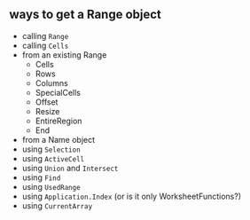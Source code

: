 ## ways to get a Range object

- calling `Range`
- calling `Cells`
- from an existing Range
  - Cells
  - Rows
  - Columns
  - SpecialCells
  - Offset
  - Resize
  - EntireRegion
  - End
- from a Name object
- using `Selection`
- using `ActiveCell`
- using `Union` and `Intersect`
- using `Find`
- using `UsedRange`
- using `Application.Index` (or is it only WorksheetFunctions?)
- using `CurrentArray`
